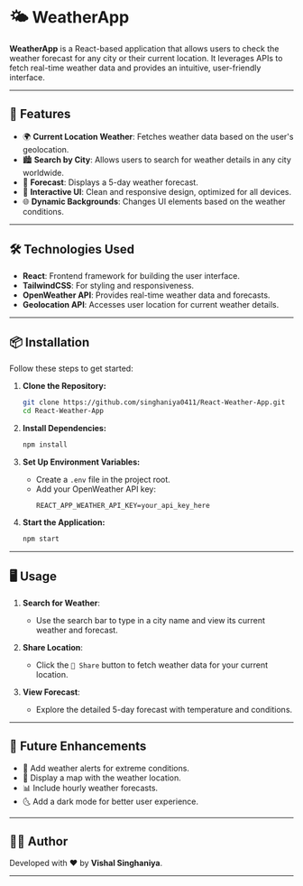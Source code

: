 # 🌤️ WeatherApp

**WeatherApp** is a React-based application that allows users to check the weather forecast for any city or their current location. It leverages APIs to fetch real-time weather data and provides an intuitive, user-friendly interface.

---


## 🚀 Features
- 🌍 **Current Location Weather**: Fetches weather data based on the user's geolocation.
- 🏙️ **Search by City**: Allows users to search for weather details in any city worldwide.
- 📅 **Forecast**: Displays a 5-day weather forecast.
- 🌈 **Interactive UI**: Clean and responsive design, optimized for all devices.
- 🌐 **Dynamic Backgrounds**: Changes UI elements based on the weather conditions.

---

## 🛠️ Technologies Used

- **React**: Frontend framework for building the user interface.
- **TailwindCSS**: For styling and responsiveness.
- **OpenWeather API**: Provides real-time weather data and forecasts.
- **Geolocation API**: Accesses user location for current weather details.

---

## 📦 Installation

Follow these steps to get started:

1. **Clone the Repository:**
   ```bash
   git clone https://github.com/singhaniya0411/React-Weather-App.git
   cd React-Weather-App
   ```

2. **Install Dependencies:**
   ```bash
   npm install
   ```

3. **Set Up Environment Variables:**
   - Create a `.env` file in the project root.
   - Add your OpenWeather API key:
     ```plaintext
     REACT_APP_WEATHER_API_KEY=your_api_key_here
     ```

4. **Start the Application:**
   ```bash
   npm start
   ```
   
---

## 🖥️ Usage

1. **Search for Weather**:
   - Use the search bar to type in a city name and view its current weather and forecast.

2. **Share Location**:
   - Click the `📍 Share` button to fetch weather data for your current location.

3. **View Forecast**:
   - Explore the detailed 5-day forecast with temperature and conditions.

---

## 🌟 Future Enhancements

- 🔔 Add weather alerts for extreme conditions.
- 📍 Display a map with the weather location.
- 📊 Include hourly weather forecasts.
- 🌜 Add a dark mode for better user experience.

---

## 🧑‍💻 Author

Developed with ❤️ by **Vishal Singhaniya**.

---

